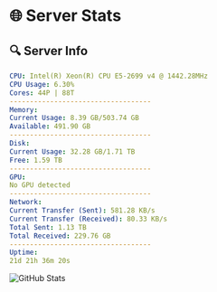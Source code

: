 # 🌐 Server Stats
## 🔍 Server Info
```yaml
CPU: Intel(R) Xeon(R) CPU E5-2699 v4 @ 1442.28MHz
CPU Usage: 6.30%
Cores: 44P | 88T
-----------------------------------
Memory:
Current Usage: 8.39 GB/503.74 GB
Available: 491.90 GB
-----------------------------------
Disk:
Current Usage: 32.28 GB/1.71 TB
Free: 1.59 TB
-----------------------------------
GPU:
No GPU detected
-----------------------------------
Network:
Current Transfer (Sent): 581.28 KB/s
Current Transfer (Received): 80.33 KB/s
Total Sent: 1.13 TB
Total Received: 229.76 GB
-----------------------------------
Uptime:
21d 21h 36m 20s
```
![GitHub Stats](https://img.shields.io/badge/Updated-2025-05-11_14:45:08-blue)